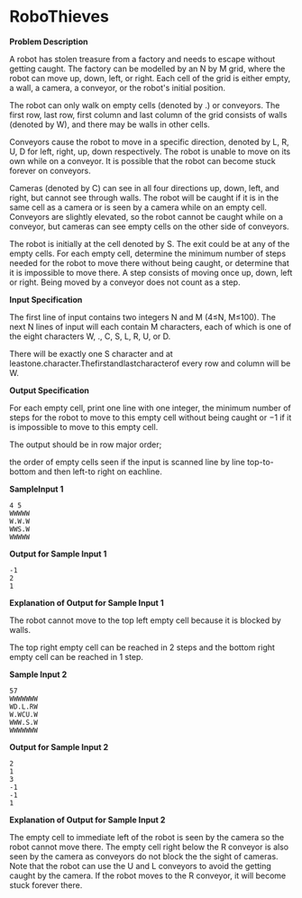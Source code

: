 # RoboThieves 

**Problem Description**

A robot has stolen treasure from a factory and needs to escape without getting caught. The factory can be modelled by an N by M grid, where the robot can move up, down, left, or right.
Each cell of the grid is either empty, a wall, a camera, a conveyor, or the robot's initial position.

The robot can only walk on empty cells (denoted by .) or conveyors. The first row, last row, first column and last column of the grid consists of walls (denoted by W), and there may be walls in other cells.

Conveyors cause the robot to move in a specific direction, denoted by L, R, U, D for left, right, up, down respectively. The robot is unable to move on its own while on a conveyor. It is possible that the robot can become stuck forever on conveyors.

Cameras (denoted by C) can see in all four directions up, down, left, and right, but cannot see through walls. The robot will be caught if it is in the same cell as a camera or is seen by a camera while on an empty cell. Conveyors are slightly elevated, so the robot cannot be caught while on a conveyor, but cameras can see empty cells on the other side of conveyors.

The robot is initially at the cell denoted by S. The exit could be at any of the empty cells. For each empty cell, determine the minimum number of steps needed for the robot to move there without being caught, or determine that it is impossible to move there. A step consists of moving once up, down, left or right. Being moved by a conveyor does not count as a step.

**Input Specification** 

The first line of input contains two integers N and M (4≤N, M≤100). The next N lines of input will each contain M characters, each of which is one of the eight characters W, ., C, S, L, R, U, or D. 

There will be exactly one S character and at leastone.character.Thefirstandlastcharacterof every row and column will be W. 

**Output Specification**

For each empty cell, print one line with one integer, the minimum number of steps for the robot to move to this empty cell without being caught or −1 if it is impossible to move to this empty cell. 

The output should be in row major order;

the order of empty cells seen if the input is scanned line by line top-to-bottom and then left-to right on eachline.

**SampleInput 1**

```
4 5 
WWWWW 
W.W.W 
WWS.W 
WWWWW 
```
**Output for Sample Input 1**
```
-1 
2 
1
```

**Explanation of Output for Sample Input 1**

The robot cannot move to the top left empty cell because it is blocked by walls.

The top right empty cell can be reached in 2 steps and the bottom right empty cell can be reached
in 1 step.

**Sample Input 2**
```
57 
WWWWWWW 
WD.L.RW 
W.WCU.W 
WWW.S.W 
WWWWWWW
```

**Output for Sample Input 2**
```
2 
1 
3 
-1 
-1 
1
```
**Explanation of Output for Sample Input 2**

The empty cell to immediate left of the robot is seen by the camera so the robot cannot move there.
The empty cell right below the R conveyor is also seen by the camera as conveyors do not block the the sight of cameras.
Note that the robot can use the U and L conveyors to avoid the getting caught by the camera. If the robot moves to the R conveyor, it will become stuck forever there.


